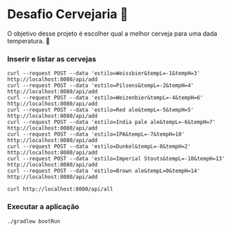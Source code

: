 # Desafio Cervejaria :beers:

O objetivo desse projeto é escolher qual a melhor cerveja para uma dada temperatura. :beer:


### Inserir e listar as cervejas

```console
curl --request POST --data 'estilo=Weissbier&tempL=-1&tempH=3' http://localhost:8080/api/add
curl --request POST --data 'estilo=Pilsens&tempL=-2&tempH=4' http://localhost:8080/api/add
curl --request POST --data 'estilo=Weizenbier&tempL=-4&tempH=6' http://localhost:8080/api/add
curl --request POST --data 'estilo=Red ale&tempL=-5&tempH=5' http://localhost:8080/api/add
curl --request POST --data 'estilo=India pale ale&tempL=-6&tempH=7' http://localhost:8080/api/add
curl --request POST --data 'estilo=IPA&tempL=-7&tempH=10' http://localhost:8080/api/add
curl --request POST --data 'estilo=Dunkel&tempL=-8&tempH=2' http://localhost:8080/api/add
curl --request POST --data 'estilo=Imperial Stouts&tempL=-10&tempH=13' http://localhost:8080/api/add
curl --request POST --data 'estilo=Brown ale&tempL=0&tempH=14' http://localhost:8080/api/add

curl http://localhost:8080/api/all
```

### Executar a aplicação

```console
./gradlew bootRun
```
